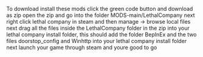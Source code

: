 To download install these mods click the green code button and download as zip
open the zip and go into the folder MODS-main/LethalCompany
next right click lethal company in steam and then manage -> browse local files
next drag all the files inside the LethalCompany folder in the zip into your lethal company install folder, this should add the folder BepInEx and the two files doorstop_config and Winhttp into your lethal company install folder
next launch your game through steam and youre good to go
